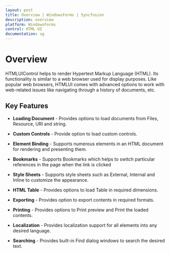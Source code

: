 ```yaml
---
layout: post
title: Overview | WindowsForms | Syncfusion
description: overview
platform: WindowsForms
control: HTML UI
documentation: ug
---
```


# Overview

HTMLUIControl helps to render Hypertext Markup Language (HTML). Its functionality is similar to a web browser used for display purposes. Like popular web browsers, HTMLUI comes with advanced options to work with web-related issues like navigating through a history of documents, etc.


## Key Features

* **Loading Document** - Provides options to load documents from Files, Resource, URI and string.

* **Custom Controls** - Provide option to load custom controls.

* **Element Binding** -  Supports numerous elements in an HTML document for rendering and presenting them.

* **Bookmarks** - Supports Bookmarks which helps to switch particular references in the page when the link is clicked

* **Style Sheets** - Supports style sheets such as External, Internal and Inline to customize the appearance.

* **HTML Table** - Provides options to load Table in required dimensions.

* **Exporting** - Provides option to export contents in required formats.

* **Printing** - Provides options to Print preview and Print the loaded contents.

* **Localization** - Provides localization support for all elements into any desired language.

* **Searching** - Provides built-in Find dialog windows to search the desired text.
